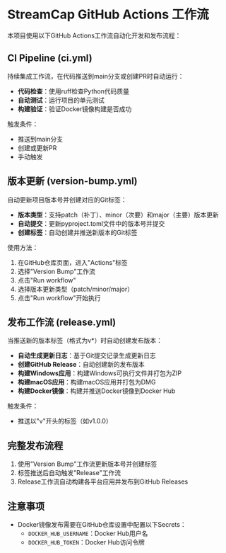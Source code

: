 # StreamCap GitHub Actions 工作流

本项目使用以下GitHub Actions工作流自动化开发和发布流程：

## CI Pipeline (ci.yml)

持续集成工作流，在代码推送到main分支或创建PR时自动运行：

- **代码检查**：使用ruff检查Python代码质量
- **自动测试**：运行项目的单元测试
- **构建验证**：验证Docker镜像构建是否成功

触发条件：
- 推送到main分支
- 创建或更新PR
- 手动触发

## 版本更新 (version-bump.yml)

自动更新项目版本号并创建对应的Git标签：

- **版本类型**：支持patch（补丁）、minor（次要）和major（主要）版本更新
- **自动提交**：更新pyproject.toml文件中的版本号并提交
- **创建标签**：自动创建并推送新版本的Git标签

使用方法：
1. 在GitHub仓库页面，进入"Actions"标签
2. 选择"Version Bump"工作流
3. 点击"Run workflow"
4. 选择版本更新类型（patch/minor/major）
5. 点击"Run workflow"开始执行

## 发布工作流 (release.yml)

当推送新的版本标签（格式为v*）时自动创建发布版本：

- **自动生成更新日志**：基于Git提交记录生成更新日志
- **创建GitHub Release**：自动创建新的发布版本
- **构建Windows应用**：构建Windows可执行文件并打包为ZIP
- **构建macOS应用**：构建macOS应用并打包为DMG
- **构建Docker镜像**：构建并推送Docker镜像到Docker Hub

触发条件：
- 推送以"v"开头的标签（如v1.0.0）

## 完整发布流程

1. 使用"Version Bump"工作流更新版本号并创建标签
2. 标签推送后自动触发"Release"工作流
3. Release工作流自动构建各平台应用并发布到GitHub Releases

## 注意事项

- Docker镜像发布需要在GitHub仓库设置中配置以下Secrets：
  - `DOCKER_HUB_USERNAME`：Docker Hub用户名
  - `DOCKER_HUB_TOKEN`：Docker Hub访问令牌 